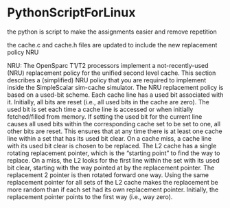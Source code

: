 # PythonScriptForLinux
the python is script to make the assignments easier and remove repetition

the cache.c and cache.h files are updated to include the new replacement policy NRU

NRU: The OpenSparc T1/T2 processors implement a not-recently-used (NRU) replacement
policy for the unified second level cache. This section describes a (simplified) NRU policy
that you are required to implement inside the SimpleScalar sim-cache simulator. The NRU
replacement policy is based on a used-bit scheme. Each cache line has a used bit associated
with it. Initially, all bits are reset (i.e., all used bits in the cache are zero). The used bit is set
each time a cache line is accessed or when initially fetched/filled from memory. If setting the
used bit for the current line causes all used bits within the corresponding cache set to be set to
one, all other bits are reset. This ensures that at any time there is at least one cache line within
a set that has its used bit clear. On a cache miss, a cache line with its used bit clear is chosen
to be replaced. The L2 cache has a single rotating replacement pointer, which is the “starting
point” to find the way to replace. On a miss, the L2 looks for the first line within the set with
its used bit clear, starting with the way pointed at by the replacement pointer. The replacement
2
pointer is then rotated forward one way. Using the same replacement pointer for all sets of
the L2 cache makes the replacement be more random than if each set had its own replacement
pointer. Initially, the replacement pointer points to the first way (i.e., way zero).

